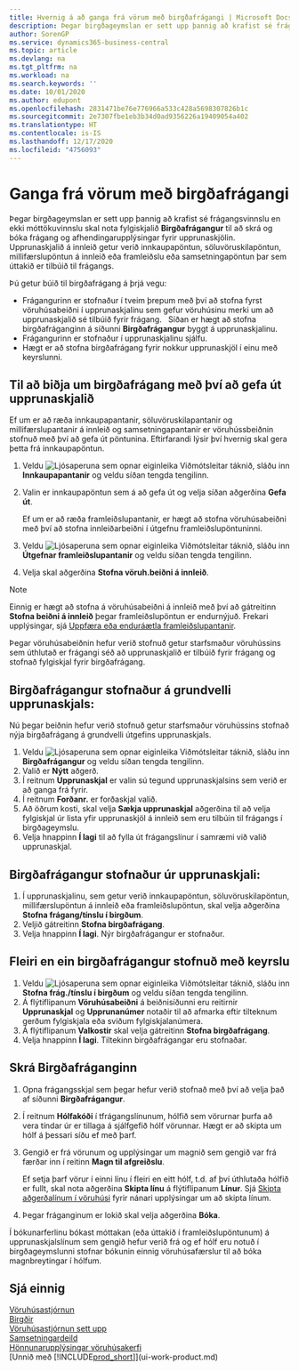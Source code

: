 ```yaml
---
title: Hvernig á að ganga frá vörum með birgðafrágangi | Microsoft Docs
description: Þegar birgðageymslan er sett upp þannig að krafist sé frágangsvinnslu en ekki móttökuvinnslu skal nota fylgiskjalið **Birgðafrágangur** til að skrá og bóka frágang og afhendingarupplýsingar fyrir upprunaskjölin. Upprunaskjalið á innleið getur verið innkaupapöntun, söluvöruskilapöntun, millifærslupöntun á innleið eða framleiðslupöntun þar sem úttakið er tilbúið til frágangs.
author: SorenGP
ms.service: dynamics365-business-central
ms.topic: article
ms.devlang: na
ms.tgt_pltfrm: na
ms.workload: na
ms.search.keywords: ''
ms.date: 10/01/2020
ms.author: edupont
ms.openlocfilehash: 2831471be76e776966a533c428a5698307826b1c
ms.sourcegitcommit: 2e7307fbe1eb3b34d0ad9356226a19409054a402
ms.translationtype: HT
ms.contentlocale: is-IS
ms.lasthandoff: 12/17/2020
ms.locfileid: "4756093"
---
```

# <a name="put-items-away-with-inventory-put-aways"></a>Ganga frá vörum með birgðafrágangi
Þegar birgðageymslan er sett upp þannig að krafist sé frágangsvinnslu en ekki móttökuvinnslu skal nota fylgiskjalið **Birgðafrágangur** til að skrá og bóka frágang og afhendingarupplýsingar fyrir upprunaskjölin. Upprunaskjalið á innleið getur verið innkaupapöntun, söluvöruskilapöntun, millifærslupöntun á innleið eða framleiðslu eða samsetningapöntun þar sem úttakið er tilbúið til frágangs.  

Þú getur búið til birgðafrágang á þrjá vegu:  

- Frágangurinn er stofnaður í tveim þrepum með því að stofna fyrst vöruhúsabeiðni í upprunaskjalinu sem gefur vöruhúsinu merki um að upprunaskjalið sé tilbúið fyrir frágang.   Síðan er hægt að stofna birgðafráganginn á síðunni **Birgðafrágangur** byggt á upprunaskjalinu.  
- Frágangurinn er stofnaður í upprunaskjalinu sjálfu.  
- Hægt er að stofna birgðafrágang fyrir nokkur upprunaskjöl í einu með keyrslunni.  

## <a name="to-request-an-inventory-put-away-by-releasing-the-source-document"></a>Til að biðja um birgðafrágang með því að gefa út upprunaskjalið
Ef um er að ræða innkaupapantanir, söluvöruskilapantanir og millifærslupantanir á innleið og samsetningapantanir er vöruhússbeiðnin stofnuð með því að gefa út pöntunina. Eftirfarandi lýsir því hvernig skal gera þetta frá innkaupapöntun.  

1.  Veldu ![Ljósaperuna sem opnar eiginleika Viðmótsleitar](media/ui-search/search_small.png "Segðu mér hvað þú vilt gera") táknið, sláðu inn **Innkaupapantanir** og veldu síðan tengda tengilinn.
2. Valin er innkaupapöntun sem á að gefa út og velja síðan aðgerðina **Gefa út**.  

    Ef um er að ræða framleiðslupantanir, er hægt að stofna vöruhúsabeiðni með því að stofna innleiðarbeiðni í útgefnu framleiðslupöntuninni.  
3.  Veldu ![Ljósaperuna sem opnar eiginleika Viðmótsleitar](media/ui-search/search_small.png "Segðu mér hvað þú vilt gera") táknið, sláðu inn **Útgefnar framleiðslupantanir** og veldu síðan tengda tengilinn.  
4. Velja skal aðgerðina **Stofna vöruh.beiðni á innleið**.  

> [!NOTE]  
>  Einnig er hægt að stofna á vöruhúsabeiðni á innleið með því að gátreitinn **Stofna beiðni á innleið** þegar framleiðslupöntun er endurnýjuð. Frekari upplýsingar, sjá [Uppfæra eða enduráætla framleiðslupantanir](production-how-to-replan-refresh-production-orders.md).  

Þegar vöruhúsabeiðnin hefur verið stofnuð getur starfsmaður vöruhússins sem úthlutað er frágangi séð að upprunaskjalið er tilbúið fyrir frágang og stofnað fylgiskjal fyrir birgðafrágang.  

## <a name="to-create-an-inventory-put-away-based-on-the-source-document"></a>Birgðafrágangur stofnaður á grundvelli upprunaskjals:
Nú þegar beiðnin hefur verið stofnuð getur starfsmaður vöruhússins stofnað nýja birgðafrágang á grundvelli útgefins upprunaskjals.   
1.  Veldu ![Ljósaperuna sem opnar eiginleika Viðmótsleitar](media/ui-search/search_small.png "Segðu mér hvað þú vilt gera") táknið, sláðu inn **Birgðafrágangur** og veldu síðan tengda tengilinn.  
2. Valið er **Nýtt** aðgerð.  
3. Í reitnum **Upprunaskjal** er valin sú tegund upprunaskjalsins sem verið er að ganga frá fyrir.  
4. Í reitnum **Forðanr.** er forðaskjal valið.  
5. Að öðrum kosti, skal velja **Sækja upprunaskjal** aðgerðina til að velja fylgiskjal úr lista yfir upprunaskjöl á innleið sem eru tilbúin til frágangs í birgðageymslu.  
6. Velja hnappinn **Í lagi** til að fylla út frágangslínur í samræmi við valið upprunaskjal.  

## <a name="to-create-an-inventory-put-away-from-the-source-document"></a>Birgðafrágangur stofnaður úr upprunaskjali:  
1.  Í upprunaskjalinu, sem getur verið innkaupapöntun, söluvöruskilapöntun, millifærslupöntun á innleið eða framleiðslupöntun, skal velja aðgerðina **Stofna frágang/tínslu í birgðum**.  
2. Veljið gátreitinn **Stofna birgðafrágang**.
3. Velja hnappinn **Í lagi**. Nýr birgðafrágangur er stofnaður.

## <a name="to-create-multiple-inventory-put-aways-with-a-batch-job"></a>Fleiri en ein birgðafrágangur stofnuð með keyrslu  
1.  Veldu ![Ljósaperuna sem opnar eiginleika Viðmótsleitar](media/ui-search/search_small.png "Segðu mér hvað þú vilt gera") táknið, sláðu inn **Stofna frág./tínslu í birgðum** og veldu síðan tengda tengilinn.  
2.  Á flýtiflipanum **Vöruhúsabeiðni** á beiðnisíðunni eru reitirnir **Upprunaskjal** og **Upprunanúmer** notaðir til að afmarka eftir tilteknum gerðum fylgiskjala eða sviðum fylgiskjalanúmera.  
3.  Á flýtiflipanum **Valkostir** skal velja gátreitinn **Stofna birgðafrágang**.
4.  Velja hnappinn **Í lagi**. Tiltekinn birgðafrágangar eru stofnaðar.

## <a name="to-record-the-inventory-put-away"></a>Skrá Birgðafráganginn  
1. Opna frágangsskjal sem þegar hefur verið stofnað með því að velja það af síðunni **Birgðafrágangur**.  
2. Í reitnum **Hólfakóði** í tfrágangslínunum, hólfið sem vörurnar þurfa að vera tíndar úr er tillaga á sjálfgefið hólf vörunnar. Hægt er að skipta um hólf á þessari síðu ef með þarf.  
3. Gengið er frá vörunum og upplýsingar um magnið sem gengið var frá færðar inn í reitinn **Magn til afgreiðslu**.

    Ef setja þarf vörur í einni línu í fleiri en eitt hólf, t.d. af því úthlutaða hólfið er fullt, skal nota aðgerðina **Skipta línu** á flýtiflipanum **Línur**. Sjá [Skipta aðgerðalínum í vöruhúsi](warehouse-how-to-split-warehouse-activity-lines.md) fyrir nánari upplýsingar um að skipta línum.  
4. Þegar fráganginum er lokið skal velja aðgerðina **Bóka**.  

Í bókunarferlinu bókast móttakan (eða úttakið í framleiðslupöntunum) á upprunaskjalslínum sem gengið hefur verið frá og ef hólf eru notuð í birgðageymslunni stofnar bókunin einnig vöruhúsafærslur til að bóka magnbreytingar í hólfum.

## <a name="see-also"></a>Sjá einnig  
[Vöruhúsastjórnun](warehouse-manage-warehouse.md)  
[Birgðir](inventory-manage-inventory.md)  
[Vöruhúsastjórnun sett upp](warehouse-setup-warehouse.md)     
[Samsetningardeild](assembly-assemble-items.md)    
[Hönnunarupplýsingar vöruhúsakerfi](design-details-warehouse-management.md)  
[Unnið með [!INCLUDE[prod_short](includes/prod_short.md)]](ui-work-product.md)  
